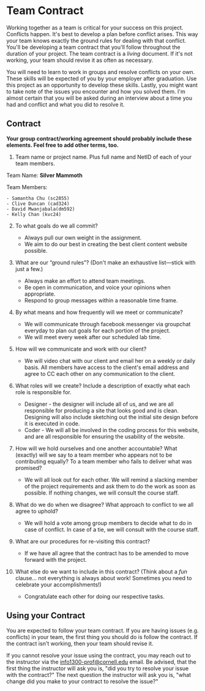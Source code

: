 # Team Contract

Working together as a team is critical for your success on this project. Conflicts happen. It's best to develop a plan before conflict arises. This way your team knows exactly the ground rules for dealing with that conflict. You'll be developing a team contract that you'll follow throughout the duration of your project. The team contract is a *living* document. If it's not working, your team should revise it as often as necessary.

You will need to learn to work in groups and resolve conflicts on your own. These skills will be expected of you by your employer after graduation. Use this project as an opportunity to develop these skills. Lastly, you might want to take note of the issues you encounter and how you solved them. I'm almost certain that you will be asked during an interview about a time you had and conflict and what you did to resolve it.

## Contract

**Your group contract/working agreement should probably include these elements. Feel free to add other terms, too.**

1. Team name or project name. Plus full name and NetID of each of your team members.

  Team Name: **Silver Mammoth**

  Team Members:

    - Samantha Chu (sc2855)
    - Clive Duncan (cad324)
    - David Mwanjabala(dm592)
    - Kelly Chan (kvc24)


2. To what goals do we all commit?

    - Always pull our own weight in the assignment.
    - We aim to do our best in creating the best client content website possible.


3. What are our “ground rules”? (Don't make an exhaustive list—stick with just a few.)

    - Always make an effort to attend team meetings.
    - Be open in communication, and voice your opinions when appropriate.
    - Respond to group messages within a reasonable time frame.


4. By what means and how frequently will we meet or communicate?

    - We will communicate through facebook messenger via groupchat everyday to plan out goals for each portion of the project.
    - We will meet every week after our scheduled lab time.


5. How will we communicate and work with our client?

    - We will video chat with our client and email her on a weekly or daily basis. All members have access to the client's email address and agree to CC each other on any communication to the client.


6. What roles will we create? Include a description of exactly what each role is responsible for.

    - Designer - the designer will include all of us, and we are all responsible for producing a site that looks good and is clean. Designing will also include sketching out the initial site design before it is executed in code.
    - Coder - We will all be involved in the coding process for this website, and are all responsible for ensuring the usability of the website.


7. How will we hold ourselves and one another accountable? What (exactly) will we say to a team member who appears not to be contributing equally? To a team member who fails to deliver what was promised?

    - We will all look out for each other. We will remind a slacking member of the project requirements and ask them to do the work as soon as possible. If nothing changes, we will consult the course staff.



8. What do we do when we disagree? What approach to conflict to we all agree to uphold?

    - We will hold a vote among group members to decide what to do in case of conflict. In case of a tie, we will consult with the course staff.



9. What are our procedures for re-visiting this contract?

    - If we have all agree that the contract has to be amended to move forward with the project.


10. What else do we want to include in this contract? (Think about a *fun* clause... not everything is always about work! Sometimes you need to celebrate your accomplishments!)

    - Congratulate each other for doing our respective tasks.



## Using your Contract

You are expected to follow your team contract. If you are having issues (e.g. conflicts) in your team, the first thing you should do is follow the contract. If the contract isn't working, then your team should revise it.

If you cannot resolve your issue using the contract, you may reach out to the instructor via the <info1300-prof@cornell.edu> email. Be advised, that the first thing the instructor will ask you is, "did you try to resolve your issue with the contract?" The next question the instructor will ask you is, "what change did you make to your contract to resolve the issue?"
